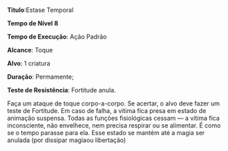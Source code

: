 **Titulo**:Estase Temporal

**Tempo de Nível 8**

**Tempo de Execução**: Ação Padrão

**Alcance**: Toque

**Alvo**: 1 criatura

**Duração**: Permamente;

**Teste de Resistência**: Fortitude anula.

Faça um ataque de toque corpo-a-corpo. Se acertar, o alvo deve fazer um teste de Fortitude. Em caso de falha, a vítima fica presa em estado de animação suspensa. Todas as funções fisiológicas cessam — a vítima fica inconsciente, não envelhece, nem precisa respirar ou se alimentar. 
É como se o tempo parasse para ela.
Esse estado se mantém até a magia ser anulada (por dissipar magiaou libertação)